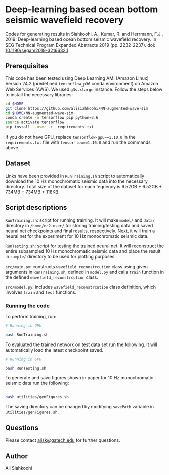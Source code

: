 # Deep-learning based ocean bottom seismic wavefield recovery

Codes for generating results in Siahkoohi, A., Kumar, R. and Herrmann, F.J., 2019. Deep-learning based ocean bottom seismic wavefield recovery. In SEG Technical Program Expanded Abstracts 2019 (pp. 2232-2237).  doi: [10.1190/segam2019-3216632.1](https://doi.org/10.1190/segam2019-3216632.1).

## Prerequisites

This code has been tested using Deep Learning AMI (Amazon Linux) Version 24.2 (predefined `tensorflow_p36` conda environment) on Amazon Web Services (AWS). We used `g3s.xlarge` instance. Follow the steps below to install the necessary libraries:

```bash
cd $HOME
git clone https://github.com/alisiahkoohi/NN-augmented-wave-sim
cd $HOME/NN-augmented-wave-sim
conda create -n tensorflow pip python=3.6
source activate tensorflow
pip install --user -r  requirements.txt

```

If you do not have GPU, replace `tensorflow-gpu==1.10.0` in the `requirements.txt` file with `tensorflow==1.10.0` and run the commands above.

## Dataset

Links have been provided in `RunTraining.sh` script to automatically download the 10 Hz monochromatic seismic data into the necessary directory. Total size of the dataset for each fequency is 6.52GB + 6.52GB + 734MB + 734MB + 118KB.

## Script descriptions

`RunTraining.sh`\: script for running training. It will make `model/` and `data/` directory in `/home/ec2-user/` for storing training/testing data and saved neural net checkpoints and final results, respectively. Next, it will train a neural net for the experiment for 10 Hz monochromatic seismic data.

`RunTesting.sh`\: script for testing the trained neural net. It will reconstruct the entire subsampled 10 Hz monochromatic seismic data and place the result in `sample/` directory to be used for plotting purposes.

`src/main.py`\: constructs `wavefield_reconstrcution` class using given arguments in `RunTraining.sh`\, defined in `model.py` and calls `train` function in the defined  `wavefield_reconstrcution` class.

`src/model.py`: includes `wavefield_reconstrcution` class definition, which involves `train` and `test` functions.


### Running the code

To perform training, run:

```bash
# Running in GPU

bash RunTraining.sh

```

To evaluated the trained network on test data set run the following. It will automatically load the latest checkpoint saved.

```bash
# Running in GPU

bash RunTesting.sh

```

To generate and save figures shown in paper for 10 Hz monochromatic seismic data run the following:

```bash

bash utilities/genFigures.sh

```

The saving directory can be changed by modifying `savePath` variable in `utilities/genFigures.sh`\.


## Questions

Please contact alisk@gatech.edu for further questions.


## Author

Ali Siahkoohi
